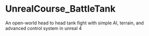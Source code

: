 # UnrealCourse_BattleTank
An open-world head to head tank fight with simple AI, terrain, and advanced control system in unreal 4
